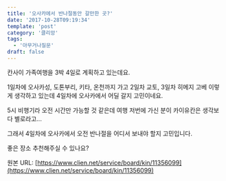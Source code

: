 ```yaml
---
title: '오사카에서 반나절동안 갈만한 곳?'
date: '2017-10-28T09:19:34'
template: 'post'
category: '클리앙'
tags: 
  - '아무거나질문'
draft: false
---
```


칸사이 가족여행을 3박 4일로 계획하고 있는데요.

1일차에 오사카성, 도톤부리, 키타, 온천까지 가고 2일차 교토, 3일차 히메지 고베 이렇게 생각하고 있는데 4일차에 오사카에서 어딜 갈지 고민이네요.

5시 비행기라 오전 시간만 가능할 것 같은데 여행 저번에 가신 분이 카이유칸은 생각보다 별로라고...

그래서 4일차에 오사카에서 오전 반나절을 어디서 보내야 할지 고민입니다.

좋은 장소 추천해주실 수 있나요?

원본 URL: [https://www.clien.net/service/board/kin/11356099](https://www.clien.net/service/board/kin/11356099)